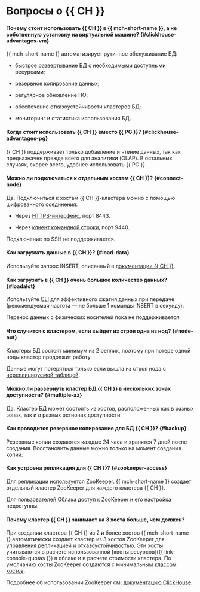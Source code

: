 # Вопросы о {{ CH }}

#### Почему стоит использовать {{ CH }} в {{ mch-short-name }}, а не собственную установку на виртуальной машине? {#clickhouse-advantages-vm}

{{ mch-short-name }} автоматизирует рутинное обслуживание БД:

* быстрое развертывание БД с необходимыми доступными ресурсами;

* резервное копирование данных;

* регулярное обновление ПО;

* обеспечение отказоустойчивости кластеров БД;

* мониторинг и статистика использования БД.


#### Когда стоит использовать {{ CH }} вместо {{ PG }}? {#clickhouse-advantages-pg}

{{ CH }} поддерживает только добавление и чтение данных, так как предназначен прежде всего для аналитики (OLAP). В остальных случаях, скорее всего, удобнее использовать {{ PG }}.


#### Можно ли подключаться к отдельным хостам {{ CH }}? {#connect-node}

Да. Подключиться к хостам {{ CH }}-кластера можно с помощью шифрованного соединения:

* Через [HTTPS-интерфейс](https://clickhouse.yandex/docs/ru/interfaces/http_interface/), порт 8443.

* Через [клиент командной строки](https://clickhouse.yandex/docs/ru/interfaces/cli/), порт 9440.


Подключение по SSH не поддерживается.


#### Как загружать данные в {{ CH }}? {#load-data}

Используйте запрос INSERT, описанный в [документации {{ CH }}](https://clickhouse.yandex/docs/ru/query_language/queries.html#insert).


#### Как загрузить в {{ CH }} очень большое количество данных? {#loadalot}

Используйте [CLI](https://clickhouse.yandex/docs/en/interfaces/cli/) для эффективного сжатия данных при передаче (рекомендуемая частота — не больше 1 команды INSERT в секунду).

Перенос данных с физических носителей пока не поддерживается.


#### Что случится с кластером, если выйдет из строя одна из нод? {#node-out}

Кластеры БД состоят минимум из 2 реплик, поэтому при потере одной ноды кластер продолжит работу.

Данные могут потеряться только если вышла из строя нода с [нереплицируемой таблицей](https://clickhouse.yandex/docs/ru/table_engines/replication/).


#### Можно ли развернуть кластер БД {{ CH }} в нескольких зонах доступности? {#multiple-az}

Да. Кластер БД может состоять из хостов, расположенных как в разных зонах, так и в разных регионах доступности.


#### Как проводится резервное копирование для БД {{ CH }}? {#backup}

Резервные копии создаются каждые 24 часа и хранятся 7 дней после создания. Восстановить данные можно только на момент создания копии.


#### Как устроена репликация для {{ CH }}? {#zookeeper-access}

Для репликации используется ZooKeeper. {{ mch-short-name }} создает отдельный кластер ZooKeeper для каждого кластера {{ CH }}.

Для пользователей Облака доступ к ZooKeeper и его настройка недоступны.


#### Почему кластер {{ CH }} занимает на 3 хоста больше, чем должен?

При создании кластера {{ CH }} из 2 и более хостов {{ mch-short-name }} автоматически создает кластер из 3 хостов ZooKeeper для управления репликацией и отказоустойчивостью. Эти хосты учитываются в расчете использованной [квоты ресурсов]({{ link-console-quotas }}) в облаке и в расчете стоимости кластера. По умолчанию хосты ZooKeeper создаются с минимальным [классом хостов](../concepts/instance-types.md).

Подробнее об использовании ZooKeeper см. [документацию ClickHouse](https://clickhouse.yandex/docs/ru/operations/table_engines/replication/).
